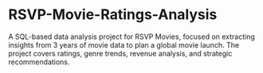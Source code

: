 # RSVP-Movie-Ratings-Analysis
A SQL-based data analysis project for RSVP Movies, focused on extracting insights from 3 years of movie data to plan a global movie launch. The project covers ratings, genre trends, revenue analysis, and strategic recommendations.
